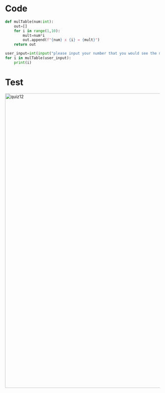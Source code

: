 # Code
```.py
def mulTable(num:int):
    out=[]
    for i in range(1,10):
        mult=num*i
        out.append(f"{num} x {i} = {mult}")
    return out

user_input=int(input("please input your number that you would see the multiplication table of: "))
for i in mulTable(user_input):
    print(i)
```

# Test
<img width="958" alt="quiz12" src="https://user-images.githubusercontent.com/100017195/192907544-2e29b3bc-6dc8-44c6-b7bb-22e8b0a9513e.png">
